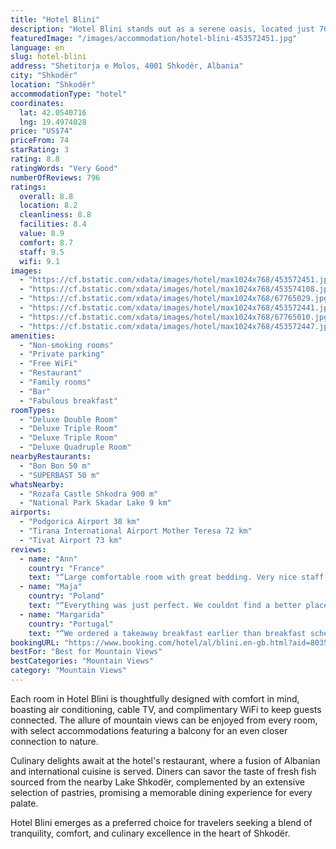 ```yaml
---
title: "Hotel Blini"
description: "Hotel Blini stands out as a serene oasis, located just 700 meters from the historic Rozafa Castle and a mere five-minute drive from the vibrant heart of Shkodër."
featuredImage: "/images/accommodation/hotel-blini-453572451.jpg"
language: en
slug: hotel-blini
address: "Shetitorja e Molos, 4001 Shkodër, Albania"
city: "Shkodër"
location: "Shkodër"
accommodationType: "hotel"
coordinates:
  lat: 42.0540716
  lng: 19.4974028
price: "US$74"
priceFrom: 74
starRating: 3
rating: 8.8
ratingWords: "Very Good"
numberOfReviews: 796
ratings:
  overall: 8.8
  location: 8.2
  cleanliness: 8.8
  facilities: 8.4
  value: 8.9
  comfort: 8.7
  staff: 9.5
  wifi: 9.1
images:
  - "https://cf.bstatic.com/xdata/images/hotel/max1024x768/453572451.jpg?k=a6f7d8a13727533afa8547d72cf1e7e505c846be74dded92bf2449b00136d65a&o=&hp=1"
  - "https://cf.bstatic.com/xdata/images/hotel/max1024x768/453574108.jpg?k=ae8fd3b6d94ef2b9a2c1150784286ad775af2bf5f4ea3497ac1dc1e36431a999&o=&hp=1"
  - "https://cf.bstatic.com/xdata/images/hotel/max1024x768/67765029.jpg?k=6766c8ee1d6a938e83b38b445630e698a375783b2b06c38c6c766013e371b880&o=&hp=1"
  - "https://cf.bstatic.com/xdata/images/hotel/max1024x768/453572441.jpg?k=f97cf308f3e19be8a8854ac8ff2f1e21b54fc1649f29318da3b97457cc47cce9&o=&hp=1"
  - "https://cf.bstatic.com/xdata/images/hotel/max1024x768/67765010.jpg?k=eadf367d38004d1ffc21adde2d02db262d5e827098812e13de688ccc5f446dd4&o=&hp=1"
  - "https://cf.bstatic.com/xdata/images/hotel/max1024x768/453572447.jpg?k=64041e3d39d209537108310865005ddec7f7599889034e4ae027d016ce961b65&o=&hp=1"
amenities:
  - "Non-smoking rooms"
  - "Private parking"
  - "Free WiFi"
  - "Restaurant"
  - "Family rooms"
  - "Bar"
  - "Fabulous breakfast"
roomTypes:
  - "Deluxe Double Room"
  - "Deluxe Triple Room"
  - "Deluxe Triple Room"
  - "Deluxe Quadruple Room"
nearbyRestaurants:
  - "Bon Bon 50 m"
  - "SUPERBAST 50 m"
whatsNearby:
  - "Rozafa Castle Shkodra 900 m"
  - "National Park Skadar Lake 9 km"
airports:
  - "Podgorica Airport 38 km"
  - "Tirana International Airport Mother Teresa 72 km"
  - "Tivat Airport 73 km"
reviews:
  - name: "Ann"
    country: "France"
    text: "“Large comfortable room with great bedding. Very nice staff, quiet and lovely breakfast”"
  - name: "Maja"
    country: "Poland"
    text: "“Everything was just perfect. We couldnt find a better place to stay in Shkodra!”"
  - name: "Margarida"
    country: "Portugal"
    text: "“We ordered a takeaway breakfast earlier than breakfast schedule. We had to catch the minibus to koman lake, so the employees were very helpful and arranged everything! Very friendly and the sandwich they made us was great!”"
bookingURL: "https://www.booking.com/hotel/al/blini.en-gb.html?aid=8035640"
bestFor: "Best for Mountain Views"
bestCategories: "Mountain Views"
category: "Mountain Views"
---
```


Each room in Hotel Blini is thoughtfully designed with comfort in mind, boasting air conditioning, cable TV, and complimentary WiFi to keep guests connected. The allure of mountain views can be enjoyed from every room, with select accommodations featuring a balcony for an even closer connection to nature.

Culinary delights await at the hotel's restaurant, where a fusion of Albanian and international cuisine is served. Diners can savor the taste of fresh fish sourced from the nearby Lake Shkodër, complemented by an extensive selection of pastries, promising a memorable dining experience for every palate.

Hotel Blini emerges as a preferred choice for travelers seeking a blend of tranquility, comfort, and culinary excellence in the heart of Shkodër.